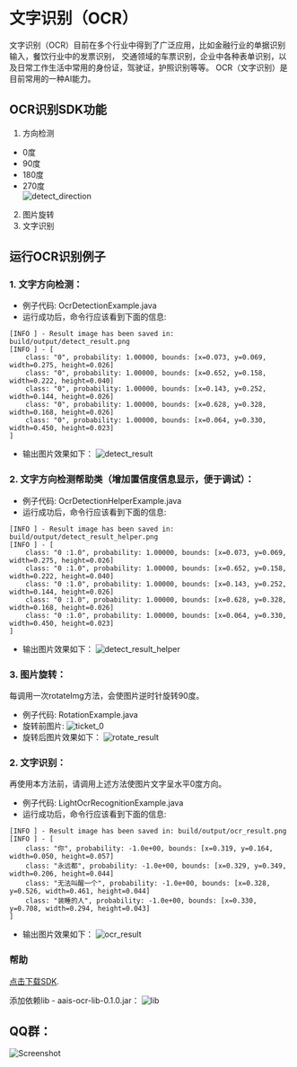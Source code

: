 # 文字识别（OCR）
文字识别（OCR）目前在多个行业中得到了广泛应用，比如金融行业的单据识别输入，餐饮行业中的发票识别，
交通领域的车票识别，企业中各种表单识别，以及日常工作生活中常用的身份证，驾驶证，护照识别等等。
OCR（文字识别）是目前常用的一种AI能力。

## OCR识别SDK功能
1. 方向检测   
- 0度   
- 90度   
- 180度   
- 270度   
![detect_direction](https://djl-model.oss-cn-hongkong.aliyuncs.com/AIAS/OCR/images/detect_direction.png)
2. 图片旋转
3. 文字识别

## 运行OCR识别例子
### 1. 文字方向检测：
- 例子代码: OcrDetectionExample.java    
- 运行成功后，命令行应该看到下面的信息:
```text
[INFO ] - Result image has been saved in: build/output/detect_result.png
[INFO ] - [
	class: "0", probability: 1.00000, bounds: [x=0.073, y=0.069, width=0.275, height=0.026]
	class: "0", probability: 1.00000, bounds: [x=0.652, y=0.158, width=0.222, height=0.040]
	class: "0", probability: 1.00000, bounds: [x=0.143, y=0.252, width=0.144, height=0.026]
	class: "0", probability: 1.00000, bounds: [x=0.628, y=0.328, width=0.168, height=0.026]
	class: "0", probability: 1.00000, bounds: [x=0.064, y=0.330, width=0.450, height=0.023]
]
```
- 输出图片效果如下：
![detect_result](https://djl-model.oss-cn-hongkong.aliyuncs.com/AIAS/OCR/images/detect_result.png)

### 2. 文字方向检测帮助类（增加置信度信息显示，便于调试）：
- 例子代码: OcrDetectionHelperExample.java 
- 运行成功后，命令行应该看到下面的信息:
```text
[INFO ] - Result image has been saved in: build/output/detect_result_helper.png
[INFO ] - [
	class: "0 :1.0", probability: 1.00000, bounds: [x=0.073, y=0.069, width=0.275, height=0.026]
	class: "0 :1.0", probability: 1.00000, bounds: [x=0.652, y=0.158, width=0.222, height=0.040]
	class: "0 :1.0", probability: 1.00000, bounds: [x=0.143, y=0.252, width=0.144, height=0.026]
	class: "0 :1.0", probability: 1.00000, bounds: [x=0.628, y=0.328, width=0.168, height=0.026]
	class: "0 :1.0", probability: 1.00000, bounds: [x=0.064, y=0.330, width=0.450, height=0.023]
]
```
- 输出图片效果如下：
![detect_result_helper](https://djl-model.oss-cn-hongkong.aliyuncs.com/AIAS/OCR/images/detect_result_helper.png)

### 3. 图片旋转：
每调用一次rotateImg方法，会使图片逆时针旋转90度。
- 例子代码: RotationExample.java 
- 旋转前图片:
![ticket_0](https://djl-model.oss-cn-hongkong.aliyuncs.com/AIAS/OCR/images/ticket_0.png)
- 旋转后图片效果如下：
![rotate_result](https://djl-model.oss-cn-hongkong.aliyuncs.com/AIAS/OCR/images/rotate_result.png)

### 2. 文字识别：
再使用本方法前，请调用上述方法使图片文字呈水平0度方向。  
- 例子代码: LightOcrRecognitionExample.java  
- 运行成功后，命令行应该看到下面的信息:
```text
[INFO ] - Result image has been saved in: build/output/ocr_result.png
[INFO ] - [
	class: "你", probability: -1.0e+00, bounds: [x=0.319, y=0.164, width=0.050, height=0.057]
	class: "永远都", probability: -1.0e+00, bounds: [x=0.329, y=0.349, width=0.206, height=0.044]
	class: "无法叫醒一个", probability: -1.0e+00, bounds: [x=0.328, y=0.526, width=0.461, height=0.044]
	class: "装睡的人", probability: -1.0e+00, bounds: [x=0.330, y=0.708, width=0.294, height=0.043]
]
```
- 输出图片效果如下：
![ocr_result](https://djl-model.oss-cn-hongkong.aliyuncs.com/AIAS/OCR/images/ocr_result.png)

### 帮助 
[点击下载SDK](https://djl-model.oss-cn-hongkong.aliyuncs.com/jars/aais-ocr-lib-0.1.0.jar). 

添加依赖lib - aais-ocr-lib-0.1.0.jar：
![lib](https://djl-model.oss-cn-hongkong.aliyuncs.com/AIAS/OCR/images/lib.png)

## QQ群：
![Screenshot](https://djl-model.oss-cn-hongkong.aliyuncs.com/AIAS/OCR/OCR_QQ.png)
